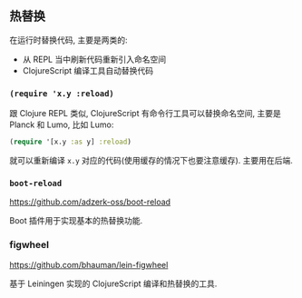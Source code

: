 
热替换
----

在运行时替换代码, 主要是两类的:

* 从 REPL 当中刷新代码重新引入命名空间
* ClojureScript 编译工具自动替换代码

### `(require 'x.y :reload)`

跟 Clojure REPL 类似, ClojureScript 有命令行工具可以替换命名空间,
主要是 Planck 和 Lumo, 比如 Lumo:

```clojure
(require '[x.y :as y] :reload)
```

就可以重新编译 `x.y` 对应的代码(使用缓存的情况下也要注意缓存).
主要用在后端.

### `boot-reload`

https://github.com/adzerk-oss/boot-reload

Boot 插件用于实现基本的热替换功能.

### figwheel

https://github.com/bhauman/lein-figwheel

基于 Leiningen 实现的 ClojureScript 编译和热替换的工具.
